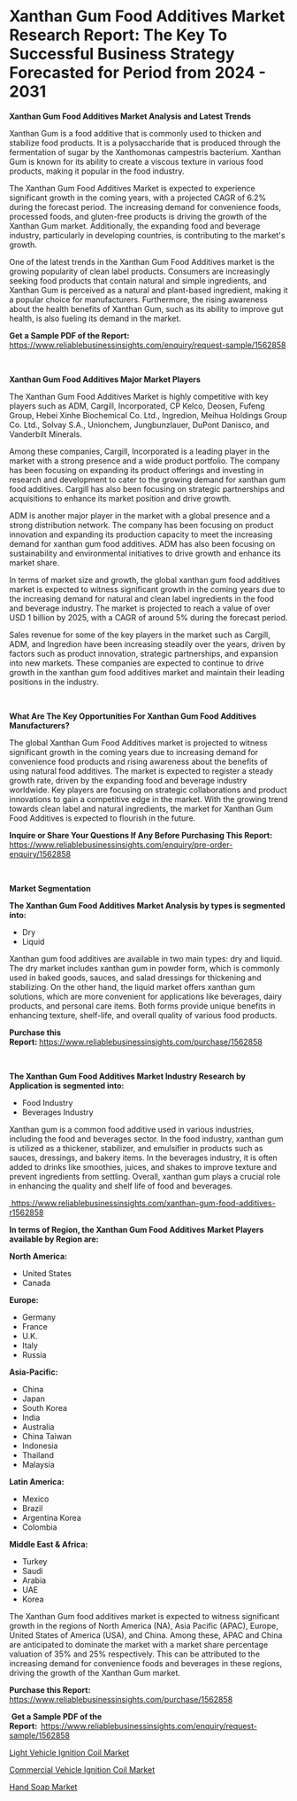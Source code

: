<p><h1>Xanthan Gum Food Additives Market Research Report: The Key To Successful Business Strategy Forecasted for Period from 2024 - 2031</h1></p><p><strong>Xanthan Gum Food Additives Market Analysis and Latest Trends</strong></p>
<p><p>Xanthan Gum is a food additive that is commonly used to thicken and stabilize food products. It is a polysaccharide that is produced through the fermentation of sugar by the Xanthomonas campestris bacterium. Xanthan Gum is known for its ability to create a viscous texture in various food products, making it popular in the food industry.</p><p>The Xanthan Gum Food Additives Market is expected to experience significant growth in the coming years, with a projected CAGR of 6.2% during the forecast period. The increasing demand for convenience foods, processed foods, and gluten-free products is driving the growth of the Xanthan Gum market. Additionally, the expanding food and beverage industry, particularly in developing countries, is contributing to the market's growth.</p><p>One of the latest trends in the Xanthan Gum Food Additives market is the growing popularity of clean label products. Consumers are increasingly seeking food products that contain natural and simple ingredients, and Xanthan Gum is perceived as a natural and plant-based ingredient, making it a popular choice for manufacturers. Furthermore, the rising awareness about the health benefits of Xanthan Gum, such as its ability to improve gut health, is also fueling its demand in the market.</p></p>
<p><strong>Get a Sample PDF of the Report:&nbsp;</strong> <a href="https://www.reliablebusinessinsights.com/enquiry/request-sample/1562858">https://www.reliablebusinessinsights.com/enquiry/request-sample/1562858</a></p>
<p>&nbsp;</p>
<p><strong>Xanthan Gum Food Additives Major Market Players</strong></p>
<p><p>The Xanthan Gum Food Additives Market is highly competitive with key players such as ADM, Cargill, Incorporated, CP Kelco, Deosen, Fufeng Group, Hebei Xinhe Biochemical Co. Ltd., Ingredion, Meihua Holdings Group Co. Ltd., Solvay S.A., Unionchem, Jungbunzlauer, DuPont Danisco, and Vanderbilt Minerals. </p><p>Among these companies, Cargill, Incorporated is a leading player in the market with a strong presence and a wide product portfolio. The company has been focusing on expanding its product offerings and investing in research and development to cater to the growing demand for xanthan gum food additives. Cargill has also been focusing on strategic partnerships and acquisitions to enhance its market position and drive growth.</p><p>ADM is another major player in the market with a global presence and a strong distribution network. The company has been focusing on product innovation and expanding its production capacity to meet the increasing demand for xanthan gum food additives. ADM has also been focusing on sustainability and environmental initiatives to drive growth and enhance its market share.</p><p>In terms of market size and growth, the global xanthan gum food additives market is expected to witness significant growth in the coming years due to the increasing demand for natural and clean label ingredients in the food and beverage industry. The market is projected to reach a value of over USD 1 billion by 2025, with a CAGR of around 5% during the forecast period.</p><p>Sales revenue for some of the key players in the market such as Cargill, ADM, and Ingredion have been increasing steadily over the years, driven by factors such as product innovation, strategic partnerships, and expansion into new markets. These companies are expected to continue to drive growth in the xanthan gum food additives market and maintain their leading positions in the industry.</p></p>
<p>&nbsp;</p>
<p><strong>What Are The Key Opportunities For Xanthan Gum Food Additives Manufacturers?</strong></p>
<p><p>The global Xanthan Gum Food Additives market is projected to witness significant growth in the coming years due to increasing demand for convenience food products and rising awareness about the benefits of using natural food additives. The market is expected to register a steady growth rate, driven by the expanding food and beverage industry worldwide. Key players are focusing on strategic collaborations and product innovations to gain a competitive edge in the market. With the growing trend towards clean label and natural ingredients, the market for Xanthan Gum Food Additives is expected to flourish in the future.</p></p>
<p><strong>Inquire or Share Your Questions If Any Before Purchasing This Report:</strong> <a href="https://www.reliablebusinessinsights.com/enquiry/pre-order-enquiry/1562858">https://www.reliablebusinessinsights.com/enquiry/pre-order-enquiry/1562858</a></p>
<p>&nbsp;</p>
<p><strong>Market Segmentation</strong></p>
<p><strong>The Xanthan Gum Food Additives Market Analysis by types is segmented into:</strong></p>
<p><ul><li>Dry</li><li>Liquid</li></ul></p>
<p><p>Xanthan gum food additives are available in two main types: dry and liquid. The dry market includes xanthan gum in powder form, which is commonly used in baked goods, sauces, and salad dressings for thickening and stabilizing. On the other hand, the liquid market offers xanthan gum solutions, which are more convenient for applications like beverages, dairy products, and personal care items. Both forms provide unique benefits in enhancing texture, shelf-life, and overall quality of various food products.</p></p>
<p><strong>Purchase this Report:&nbsp;</strong><a href="https://www.reliablebusinessinsights.com/purchase/1562858">https://www.reliablebusinessinsights.com/purchase/1562858</a></p>
<p>&nbsp;</p>
<p><strong>The Xanthan Gum Food Additives Market Industry Research by Application is segmented into:</strong></p>
<p><ul><li>Food Industry</li><li>Beverages Industry</li></ul></p>
<p><p>Xanthan gum is a common food additive used in various industries, including the food and beverages sector. In the food industry, xanthan gum is utilized as a thickener, stabilizer, and emulsifier in products such as sauces, dressings, and bakery items. In the beverages industry, it is often added to drinks like smoothies, juices, and shakes to improve texture and prevent ingredients from settling. Overall, xanthan gum plays a crucial role in enhancing the quality and shelf life of food and beverages.</p></p>
<p><a href="https://www.reliablebusinessinsights.com/xanthan-gum-food-additives-r1562858">&nbsp;https://www.reliablebusinessinsights.com/xanthan-gum-food-additives-r1562858</a></p>
<p><strong>In terms of Region, the Xanthan Gum Food Additives Market Players available by Region are:</strong></p>
<p>
    <p> <strong> North America: </strong>
        <ul>
            <li>United States</li>
            <li>Canada</li>
        </ul>
        </p> 
    <p> <strong> Europe: </strong>
        <ul>
            <li>Germany</li>
            <li>France</li>
            <li>U.K.</li>
            <li>Italy</li>
            <li>Russia</li>
        </ul>
        </p> 
    <p> <strong> Asia-Pacific: </strong>
        <ul>
            <li>China</li>
            <li>Japan</li>
            <li>South Korea</li>
            <li>India</li>
            <li>Australia</li>
            <li>China Taiwan</li>
            <li>Indonesia</li>
            <li>Thailand</li>
            <li>Malaysia</li>
        </ul>
        </p> 
    <p> <strong> Latin America: </strong>
        <ul>
            <li>Mexico</li>
            <li>Brazil</li>
            <li>Argentina Korea</li>
            <li>Colombia</li>
        </ul>
        </p> 
    <p> <strong> Middle East & Africa: </strong>
        <ul>
            <li>Turkey</li>
            <li>Saudi</li>
            <li>Arabia</li>
            <li>UAE</li>
            <li>Korea</li>
        </ul>
    </p>
    </p>
<p><p>The Xanthan Gum food additives market is expected to witness significant growth in the regions of North America (NA), Asia Pacific (APAC), Europe, United States of America (USA), and China. Among these, APAC and China are anticipated to dominate the market with a market share percentage valuation of 35% and 25% respectively. This can be attributed to the increasing demand for convenience foods and beverages in these regions, driving the growth of the Xanthan Gum market.</p></p>
<p><strong>Purchase this Report: </strong><a href="https://www.reliablebusinessinsights.com/purchase/1562858">https://www.reliablebusinessinsights.com/purchase/1562858</a></p>
<p>&nbsp;<strong>Get a Sample PDF of the Report:&nbsp;&nbsp;</strong><a href="https://www.reliablebusinessinsights.com/enquiry/request-sample/1562858">https://www.reliablebusinessinsights.com/enquiry/request-sample/1562858</a></p>
<p><strong></strong></p>
<p><p><a href="https://github.com/wybrqqeb6/Market-Research-Report-List-1/blob/main/light-vehicle-ignition-coil-market.md">Light Vehicle Ignition Coil Market</a></p><p><a href="https://github.com/mdmisese/Market-Research-Report-List-1/blob/main/commercial-vehicle-ignition-coil-market.md">Commercial Vehicle Ignition Coil Market</a></p><p><a href="https://view.publitas.com/reportprime-1/hand-soap-market-size-is-growing-at-cagr-of-12-3-this-report-covers-analysis-by-market-segmentation-growth-and-forecast-2024-2031/">Hand Soap Market</a></p></p>